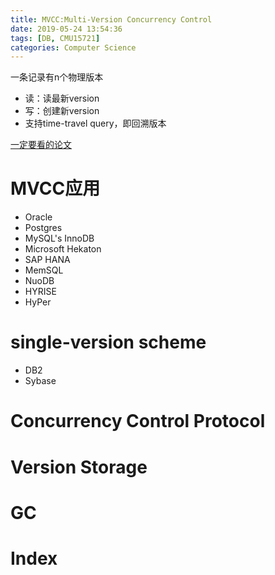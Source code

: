 ```yaml
---
title: MVCC:Multi-Version Concurrency Control
date: 2019-05-24 13:54:36
tags: [DB, CMU15721]
categories: Computer Science
---
```

一条记录有n个物理版本
- 读：读最新version
- 写：创建新version
- 支持time-travel query，即回溯版本

[一定要看的论文](https://15721.courses.cs.cmu.edu/spring2019/papers/03-mvcc1/wu-vldb2017.pdf)
# MVCC应用
- Oracle
- Postgres
- MySQL's InnoDB
- Microsoft Hekaton
- SAP HANA
- MemSQL
- NuoDB
- HYRISE
- HyPer

# single-version scheme
- DB2
- Sybase

# Concurrency Control Protocol

# Version Storage

# GC

# Index
